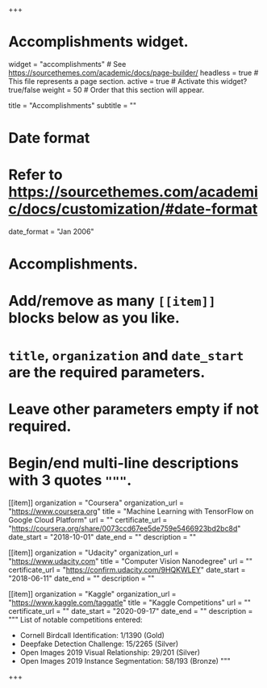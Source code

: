 +++
# Accomplishments widget.
widget = "accomplishments"  # See https://sourcethemes.com/academic/docs/page-builder/
headless = true  # This file represents a page section.
active = true  # Activate this widget? true/false
weight = 50  # Order that this section will appear.

title = "Accomplish&shy;ments"
subtitle = ""

# Date format
#   Refer to https://sourcethemes.com/academic/docs/customization/#date-format
date_format = "Jan 2006"

# Accomplishments.
#   Add/remove as many `[[item]]` blocks below as you like.
#   `title`, `organization` and `date_start` are the required parameters.
#   Leave other parameters empty if not required.
#   Begin/end multi-line descriptions with 3 quotes `"""`.

[[item]]
  organization = "Coursera"
  organization_url = "https://www.coursera.org"
  title = "Machine Learning with TensorFlow on Google Cloud Platform"
  url = ""
  certificate_url = "https://coursera.org/share/0073ccd67ee5de759e5466923bd2bc8d"
  date_start = "2018-10-01"
  date_end = ""
  description = ""

[[item]]
  organization = "Udacity"
  organization_url = "https://www.udacity.com"
  title = "Computer Vision Nanodegree"
  url = ""
  certificate_url = "https://confirm.udacity.com/9HQKWLEY"
  date_start = "2018-06-11"
  date_end = ""
  description = ""

[[item]]
  organization = "Kaggle"
  organization_url = "https://www.kaggle.com/taggatle"
  title = "Kaggle Competitions"
  url = ""
  certificate_url = ""
  date_start = "2020-09-17"
  date_end = ""
  description = """
  List of notable competitions entered:
  - Cornell Birdcall Identification: 1/1390 (Gold)
  - Deepfake Detection Challenge: 15/2265 (Silver) 
  - Open Images 2019 Visual Relationship: 29/201 (Silver) 
  - Open Images 2019 Instance Segmentation: 58/193 (Bronze)
  """

+++
